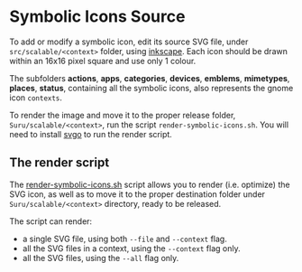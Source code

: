 # Symbolic Icons Source

To add or modify a symbolic icon, edit its source SVG file, under `src/scalable/<context>` folder, using [inkscape]. Each icon should be drawn within an 16x16 pixel square and use only 1 colour.

The subfolders **actions**, **apps**, **categories**, **devices**, **emblems**, **mimetypes**, **places**, **status**, containing all the symbolic icons, also represents the gnome icon `contexts`. 

To render the image and move it to the proper release folder, `Suru/scalable/<context>`, run the script `render-symbolic-icons.sh`. You will need to install [svgo] to run the render script.



## The render script

The [render-symbolic-icons.sh](render-symbolic-icons.sh) script allows you to render (i.e. optimize) the SVG icon, as well as to move it to the proper destination folder under `Suru/scalable/<context>` directory, ready to be released.

The script can render:
- a single SVG file, using both `--file` and `--context` flag.
- all the SVG files in a context, using the `--context` flag only. 
- all the SVG files, using the `--all` flag only.


[inkscape]: https://inkscape.org/
[svgo]: https://github.com/svg/svgo

